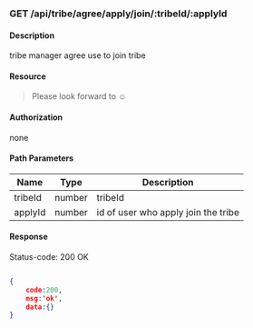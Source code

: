 ### GET /api/tribe/agree/apply/join/:tribeId/:applyId

#### Description
tribe manager agree use to join tribe
#### Resource
 > Please look forward to ☺

#### Authorization
none

#### Path Parameters
|Name|Type|Description| 
|----|---|---|
| tribeId |number| tribeId| 
| applyId |number| id of user who apply join the tribe| 


#### Response
Status-code: 200 OK

```json

{   
    code:200,
    msg:'ok',
    data:{}
}
```
 
